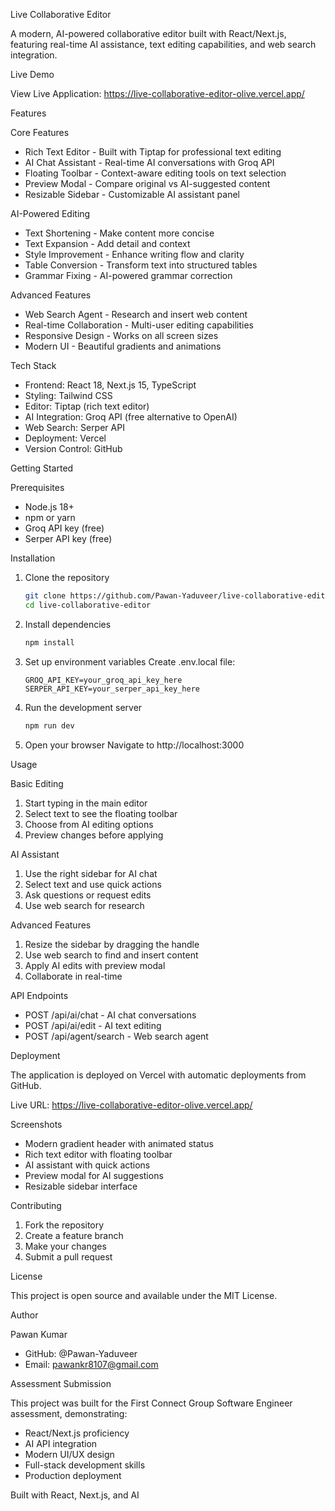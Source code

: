 Live Collaborative Editor

A modern, AI-powered collaborative editor built with React/Next.js, featuring real-time AI assistance, text editing capabilities, and web search integration.

Live Demo

View Live Application: https://live-collaborative-editor-olive.vercel.app/

Features

Core Features
- Rich Text Editor - Built with Tiptap for professional text editing
- AI Chat Assistant - Real-time AI conversations with Groq API
- Floating Toolbar - Context-aware editing tools on text selection
- Preview Modal - Compare original vs AI-suggested content
- Resizable Sidebar - Customizable AI assistant panel

AI-Powered Editing
- Text Shortening - Make content more concise
- Text Expansion - Add detail and context
- Style Improvement - Enhance writing flow and clarity
- Table Conversion - Transform text into structured tables
- Grammar Fixing - AI-powered grammar correction

Advanced Features
- Web Search Agent - Research and insert web content
- Real-time Collaboration - Multi-user editing capabilities
- Responsive Design - Works on all screen sizes
- Modern UI - Beautiful gradients and animations

Tech Stack

- Frontend: React 18, Next.js 15, TypeScript
- Styling: Tailwind CSS
- Editor: Tiptap (rich text editor)
- AI Integration: Groq API (free alternative to OpenAI)
- Web Search: Serper API
- Deployment: Vercel
- Version Control: GitHub

Getting Started

Prerequisites
- Node.js 18+ 
- npm or yarn
- Groq API key (free)
- Serper API key (free)

Installation

1. Clone the repository
   ```bash
   git clone https://github.com/Pawan-Yaduveer/live-collaborative-editor.git
   cd live-collaborative-editor
   ```

2. Install dependencies
   ```bash
   npm install
   ```

3. Set up environment variables
   Create .env.local file:
   ```env
   GROQ_API_KEY=your_groq_api_key_here
   SERPER_API_KEY=your_serper_api_key_here
   ```

4. Run the development server
   ```bash
   npm run dev
   ```

5. Open your browser
   Navigate to http://localhost:3000

Usage

Basic Editing
1. Start typing in the main editor
2. Select text to see the floating toolbar
3. Choose from AI editing options
4. Preview changes before applying

AI Assistant
1. Use the right sidebar for AI chat
2. Select text and use quick actions
3. Ask questions or request edits
4. Use web search for research

Advanced Features
1. Resize the sidebar by dragging the handle
2. Use web search to find and insert content
3. Apply AI edits with preview modal
4. Collaborate in real-time

API Endpoints

- POST /api/ai/chat - AI chat conversations
- POST /api/ai/edit - AI text editing
- POST /api/agent/search - Web search agent

Deployment

The application is deployed on Vercel with automatic deployments from GitHub.

Live URL: https://live-collaborative-editor-olive.vercel.app/

Screenshots

- Modern gradient header with animated status
- Rich text editor with floating toolbar
- AI assistant with quick actions
- Preview modal for AI suggestions
- Resizable sidebar interface

Contributing

1. Fork the repository
2. Create a feature branch
3. Make your changes
4. Submit a pull request

License

This project is open source and available under the MIT License.

Author

Pawan Kumar
- GitHub: @Pawan-Yaduveer
- Email: pawankr8107@gmail.com

Assessment Submission

This project was built for the First Connect Group Software Engineer assessment, demonstrating:
- React/Next.js proficiency
- AI API integration
- Modern UI/UX design
- Full-stack development skills
- Production deployment

Built with React, Next.js, and AI
